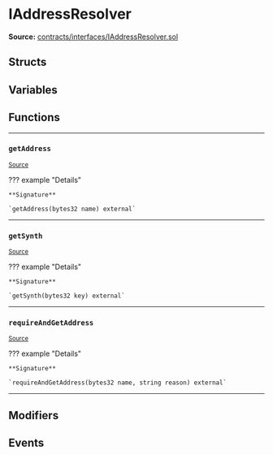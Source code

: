 # IAddressResolver

**Source:** [contracts/interfaces/IAddressResolver.sol](https://github.com/Synthetixio/synthetix/tree/develop/contracts/interfaces/IAddressResolver.sol)

## Structs

## Variables

## Functions

---

### `getAddress`
<sub>[Source](https://github.com/Synthetixio/synthetix/tree/develop/contracts/interfaces/IAddressResolver.sol#L5)</sub>

??? example "Details"

    **Signature**

    `getAddress(bytes32 name) external`

---

### `getSynth`
<sub>[Source](https://github.com/Synthetixio/synthetix/tree/develop/contracts/interfaces/IAddressResolver.sol#L7)</sub>

??? example "Details"

    **Signature**

    `getSynth(bytes32 key) external`

---

### `requireAndGetAddress`
<sub>[Source](https://github.com/Synthetixio/synthetix/tree/develop/contracts/interfaces/IAddressResolver.sol#L9)</sub>

??? example "Details"

    **Signature**

    `requireAndGetAddress(bytes32 name, string reason) external`

---

## Modifiers

## Events

